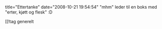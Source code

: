 title="Ettertanke"
date="2008-10-21 19:54:54"
"mhm" leder til en boks med "erter, kjøtt og flesk" :D

[[!tag  generelt
